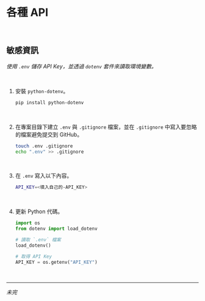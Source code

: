 # 各種 API

<br>

## 敏感資訊

_使用 `.env` 儲存 API Key，並透過 `dotenv` 套件來讀取環境變數。_

<br>

1. 安裝 `python-dotenv`。

    ```bash
    pip install python-dotenv
    ```

<br>

2. 在專案目錄下建立 `.env` 與 `.gitignore` 檔案，並在 `.gitignore` 中寫入要忽略的檔案避免提交到 GitHub。

    ```bash
    touch .env .gitignore
    echo ".env" >> .gitignore
    ```

<br>

3. 在 `.env` 寫入以下內容。

    ```bash
    API_KEY=<填入自己的-API_KEY>
    ```

<br>

4. 更新 Python 代碼。

    ```python
    import os
    from dotenv import load_dotenv

    # 讀取 `.env` 檔案
    load_dotenv()

    # 取得 API Key
    API_KEY = os.getenv("API_KEY")
    ```

<br>

___

_未完_